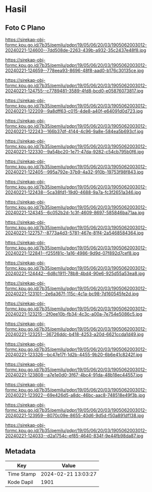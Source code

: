 # Hasil

## Foto C Plano

https://sirekap-obj-formc.kpu.go.id/7b35/pemilu/pdpr/19/05/06/20/03/1905062003012-20240221-124600--7dd508de-2263-439b-a932-35c2437e48f8.jpg

https://sirekap-obj-formc.kpu.go.id/7b35/pemilu/pdpr/19/05/06/20/03/1905062003012-20240221-124659--778eea93-8696-48f8-aad0-b176c30135ce.jpg

https://sirekap-obj-formc.kpu.go.id/7b35/pemilu/pdpr/19/05/06/20/03/1905062003012-20240221-124755--c7789481-3589-4fd8-bcd0-e05876073817.jpg

https://sirekap-obj-formc.kpu.go.id/7b35/pemilu/pdpr/19/05/06/20/03/1905062003012-20240221-122209--9a8dff63-c015-4de8-a40f-e64091d0d723.jpg

https://sirekap-obj-formc.kpu.go.id/7b35/pemilu/pdpr/19/05/06/20/03/1905062003012-20240221-122243--166b37df-4144-4c96-9a8e-584ea5b693cf.jpg

https://sirekap-obj-formc.kpu.go.id/7b35/pemilu/pdpr/19/05/06/20/03/1905062003012-20240221-122330--9a54bc20-1e71-47da-9282-c54cb795b0f6.jpg

https://sirekap-obj-formc.kpu.go.id/7b35/pemilu/pdpr/19/05/06/20/03/1905062003012-20240221-122405--995a792e-37b9-4a32-910b-19753f98f843.jpg

https://sirekap-obj-formc.kpu.go.id/7b35/pemilu/pdpr/19/05/06/20/03/1905062003012-20240221-122438--5ca38fd1-19d0-4688-9a7a-fc3f2651a346.jpg

https://sirekap-obj-formc.kpu.go.id/7b35/pemilu/pdpr/19/05/06/20/03/1905062003012-20240221-124345--6c052b2d-1c3f-4609-8697-585846ba71aa.jpg

https://sirekap-obj-formc.kpu.go.id/7b35/pemilu/pdpr/19/05/06/20/03/1905062003012-20240221-122757--8773a4d3-5781-467e-81f4-2a5468584364.jpg

https://sirekap-obj-formc.kpu.go.id/7b35/pemilu/pdpr/19/05/06/20/03/1905062003012-20240221-122841--f255f81c-1a16-4986-9d9d-07f892d7cef8.jpg

https://sirekap-obj-formc.kpu.go.id/7b35/pemilu/pdpr/19/05/06/20/03/1905062003012-20240221-124442--6d8c1911-78b8-4bd4-90e6-925d55a53ea8.jpg

https://sirekap-obj-formc.kpu.go.id/7b35/pemilu/pdpr/19/05/06/20/03/1905062003012-20240221-123101--2e6a367f-115c-4c1a-bc98-7d160545fe2d.jpg

https://sirekap-obj-formc.kpu.go.id/7b35/pemilu/pdpr/19/05/06/20/03/1905062003012-20240221-123215--2f0ee10b-fb34-4c3c-a00a-7e754e5086c5.jpg

https://sirekap-obj-formc.kpu.go.id/7b35/pemilu/pdpr/19/05/06/20/03/1905062003012-20240221-123251--36726ddc-b418-4253-a20d-6621ccda1d49.jpg

https://sirekap-obj-formc.kpu.go.id/7b35/pemilu/pdpr/19/05/06/20/03/1905062003012-20240221-123326--bc47e17f-1d2b-4455-9b20-6b6e41c8242f.jpg

https://sirekap-obj-formc.kpu.go.id/7b35/pemilu/pdpr/19/05/06/20/03/1905062003012-20240221-123808--a7e1e0d0-3f67-4bc4-91da-48b18ec44557.jpg

https://sirekap-obj-formc.kpu.go.id/7b35/pemilu/pdpr/19/05/06/20/03/1905062003012-20240221-123922--69e426d5-a8dc-46bc-aac8-748518e49f3b.jpg

https://sirekap-obj-formc.kpu.go.id/7b35/pemilu/pdpr/19/05/06/20/03/1905062003012-20240221-123959--8070c09e-8655-40d6-9d5d-f50a891df138.jpg

https://sirekap-obj-formc.kpu.go.id/7b35/pemilu/pdpr/19/05/06/20/03/1905062003012-20240221-124033--d2a1754c-ef85-4640-834f-9e44fb98da87.jpg


## Metadata

| Key        | Value               |
| ---------- | ------------------- |
| Time Stamp | 2024-02-21 13:03:27 |
| Kode Dapil | 1901                |



